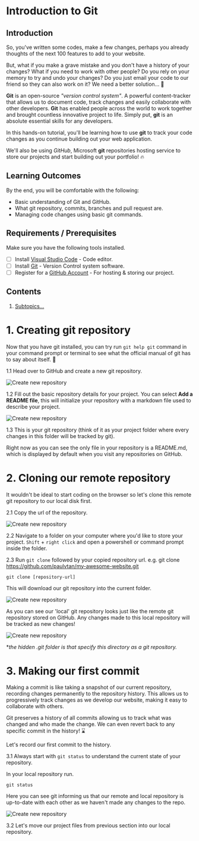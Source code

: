 # Introduction to Git

## Introduction

So, you've written some codes, make a few changes, perhaps you already thoughts of the next 100 features to add to your website. 

But, what if you make a grave mistake and you don't have a history of your changes? What if you need to work with other people? Do you rely on your memory to try and undo your changes? Do you just email your code to our friend so they can also work on it? We need a better solution... 🤨

**Git** is an open-source _"version control system"_. A powerful content-tracker that allows us to document code, track changes and easily collaborate with other developers. **Git** has enabled people across the world to work together and brought countless innovative project to life. Simply put, **git** is an absolute essential skills for any developers.

In this hands-on tutorial, you'll be learning how to use **git** to track your code changes as you continue building out your web application. 

We'll also be using _GitHub_, Microsoft **git** repositories hosting service to store our projects and start building out your portfolio! 🔥

## Learning Outcomes
By the end, you will be comfortable with the following:
- Basic understanding of Git and GitHub.
- What git repository, commits, branches and pull request are.
- Managing code changes using basic git commands.

## Requirements / Prerequisites
Make sure you have the following tools installed.
- [ ] Install [Visual Studio Code](https://code.visualstudio.com/) - Code editor.
- [ ] Install [Git](https://git-scm.com/) - Version Control system software.
- [ ] Register for a [GitHub Account](https://github.com/) - For hosting & storing our project.

## Contents
1. [Subtopics...](#exampleLink)

# 1. Creating git repository

Now that you have git installed, you can try run `git help git` command in your command prompt or terminal to see what the official manual of git has to say about itself. 🙂

1.1 Head over to GitHub and create a new git repository.

![Create new repository](images/1.png)

1.2 Fill out the basic repository details for your project. You can select **Add a README file**, this will initialize your repository with a markdown file used to describe your project.

![Create new repository](images/2.png)

1.3 This is your git repository (think of it as your project folder where every changes in this folder will be tracked by git). 

Right now as you can see the only file in your repository is a README.md, which is displayed by default when you visit any repositories on GitHub.

# 2. Cloning our remote repository

It wouldn't be ideal to start coding on the browser so let's clone this remote git repository to our local disk first.


2.1 Copy the url of the repository.

![Create new repository](images/3.png)

2.2 Navigate to a folder on your computer where you'd like to store your project. `Shift` + `right click` and open a powershell or command prompt inside the folder. 

2.3 Run `git clone` followed by your copied repository url. e.g. git clone https://github.com/paulvtan/my-awesome-website.git 

```
git clone [repository-url] 
```

This will download our git repository into the current folder.

![Create new repository](images/4.png)

As you can see our 'local' git repository looks just like the remote git repository stored on GitHub. Any changes made to this local repository will be tracked as new changes!

![Create new repository](images/5.png)

*_the hidden .git folder is that specify this directory as a git repository._

# 3. Making our first commit

Making a commit is like taking a snapshot of our current repository, recording changes permanently to the repository history. This allows us to progressively track changes as we develop our website, making it easy to collaborate with others. 

Git preserves a history of all commits allowing us to track what was changed and who made the change. We can even revert back to any specific commit in the history! ⌛

Let's record our first commit to the history.

3.1 Always start with `git status` to understand the current state of your repository.

In your local repository run.

```
git status
```
Here you can see git informing us that our remote and local repository is up-to-date with each other as we haven't made any changes to the repo.

![Create new repository](images/6.png)

3.2 Let's move our project files from previous section into our local repository.    